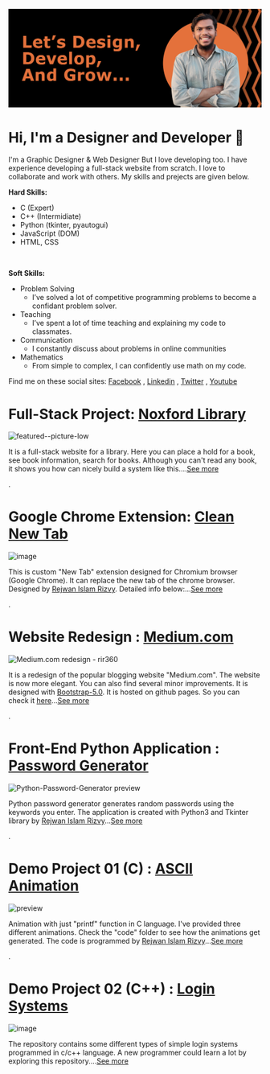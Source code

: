![Dark profile cover featuring Rejwan Islam Rizvy](profile02-cover-dark.jpg)
# Hi, I'm a Designer and Developer 👋
I'm a Graphic Designer & Web Designer But I love developing too. I have experience developing a full-stack website from scratch. I love to collaborate and work with others. My skills and prejects are given below.

**Hard Skills:**
* C (Expert)
* C++ (Intermidiate)
* Python (tkinter, pyautogui)
* JavaScript (DOM)
* HTML, CSS

<br/>


**Soft Skills:**
* Problem Solving
  * I’ve solved a lot of competitive programming problems to become a confidant problem solver.
* Teaching
  * I’ve spent a lot of time teaching and explaining my code to classmates.
* Communication
  * I constantly discuss about problems in online communities
* Mathematics
  * From simple to complex, I can confidently use math on my code.



Find me on these social sites:
[Facebook](https://www.facebook.com/RIR360/)
, [Linkedin](https://www.linkedin.com/in/linked-rir360/)
, [Twitter](https://twitter.com/_RIR360)
, [Youtube](https://www.youtube.com/rejwanislamrir)


# Full-Stack Project: [Noxford Library](https://github.com/RIR360/Noxford-Library)
![featured--picture-low](https://user-images.githubusercontent.com/50569315/135026949-7fedee51-0827-4fe4-a764-8b974dd9a9fd.jpg)

It is a full-stack website for a library. Here you can place a hold for a book, see book information, search for books. Although you can't read any book, it shows you how can nicely build a system like this....[See more](https://github.com/RIR360/Noxford-Library)

.

# Google Chrome Extension: [Clean New Tab](https://github.com/RIR360/Clean-New-Tab)
![image](https://user-images.githubusercontent.com/50569315/131299857-65590074-01d5-4314-9634-6ae5bf842037.png)

This is custom "New Tab" extension designed for Chromium browser (Google Chrome). It can replace the new tab of the chrome browser. Designed by [Rejwan Islam Rizvy](https://www.linkedin.com/in/linked-rir360). Detailed info below:...[See more](https://github.com/RIR360/Clean-New-Tab)

.

# Website Redesign : [Medium.com](https://github.com/RIR360/Medium.com-redesign)
![Medium.com redesign - rir360](https://user-images.githubusercontent.com/50569315/126121747-74cef978-07da-48e1-81bb-ad9608604899.png)

It is a redesign of the popular blogging website "Medium.com". The website is now more elegant. You can also find several minor improvements. It is designed with [Bootstrap-5.0](https://getbootstrap.com/). It is hosted on github pages. So you can check it [here](https://rir360.github.io/Medium.com-redesign/)...[See more](https://github.com/RIR360/Medium.com-redesign)

.

# Front-End Python Application : [Password Generator](https://github.com/RIR360/Python-Password-Generator)
![Python-Password-Generator preview](https://user-images.githubusercontent.com/50569315/98355717-c040af00-204c-11eb-9424-e8298cf725d1.gif)

Python password generator generates random passwords using the keywords you enter. The application is created with Python3 and Tkinter library by [Rejwan Islam Rizvy](https://www.linkedin.com/in/linked-rir360)...[See more](https://github.com/RIR360/Python-Password-Generator)

.

# Demo Project 01 (C) : [ASCII Animation](https://github.com/RIR360/ASCII-Animation)
![preview](https://user-images.githubusercontent.com/50569315/110948897-1cee0680-836c-11eb-9c33-f8bce0949a95.gif)

Animation with just "printf" function in C language. I've provided three different animations. Check the "code" folder to see how the animations get generated. The code is programmed by [Rejwan Islam Rizvy](https://www.linkedin.com/in/linked-rir360)...[See more](https://github.com/RIR360/ASCII-Animation)

.

# Demo Project 02 (C++) : [Login Systems](https://github.com/RIR360/Login-Systems)
![image](https://user-images.githubusercontent.com/50569315/121163238-6fa66400-c870-11eb-87f1-a64879e26004.png)

The repository contains some different types of simple login systems programmed in c/c++ language. A new programmer could learn a lot by exploring this repository....[See more](https://github.com/RIR360/Login-Systems)
